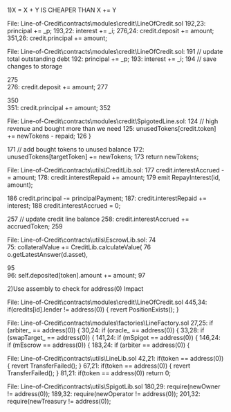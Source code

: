 1)X = X + Y IS CHEAPER THAN X += Y  


File: Line-of-Credit\contracts\modules\credit\LineOfCredit.sol
  192,23:             principal += _p;
  193,22:             interest += _i;
  276,24:         credit.deposit += amount;
  351,26:         credit.principal += amount;

File: Line-of-Credit\contracts\modules\credit\LineOfCredit.sol:
  191              // update total outstanding debt
  192:             principal += _p;
  193:             interest += _i;
  194              // save changes to storage

  275  
  276:         credit.deposit += amount;
  277          

  350  
  351:         credit.principal += amount;
  352  

File: Line-of-Credit\contracts\modules\credit\SpigotedLine.sol:
  124              // high revenue and bought more than we need
  125:             unusedTokens[credit.token] += newTokens - repaid;
  126          }

  171          // add bought tokens to unused balance
  172:         unusedTokens[targetToken] += newTokens;
  173          return newTokens;



File: Line-of-Credit\contracts\utils\CreditLib.sol:
  177            credit.interestAccrued -= amount;
  178:           credit.interestRepaid += amount;
  179            emit RepayInterest(id, amount);

  186            credit.principal -= principalPayment;
  187:           credit.interestRepaid += interest;
  188            credit.interestAccrued = 0;

  257        // update credit line balance
  258:       credit.interestAccrued += accruedToken;
  259  

File: Line-of-Credit\contracts\utils\EscrowLib.sol:
  74  
  75:                 collateralValue += CreditLib.calculateValue(
  76                    o.getLatestAnswer(d.asset),

  95  
  96:         self.deposited[token].amount += amount;
  97  
  
  
2)Use assembly to check for address(0)
Impact

File: Line-of-Credit\contracts\modules\credit\LineOfCredit.sol
  445,34:         if(credits[id].lender != address(0)) { revert PositionExists(); }


File: Line-of-Credit\contracts\modules\factories\LineFactory.sol
  27,25:         if (arbiter_ == address(0)) {
  30,24:         if (oracle_ == address(0)) {
  33,28:         if (swapTarget_ == address(0)) {
  141,24:         if (mSpigot == address(0)) {
  146,24:         if (mEscrow == address(0)) {
  183,24:         if (arbiter == address(0)) {

File: Line-of-Credit\contracts\utils\LineLib.sol
  42,21:         if(token == address(0)) { revert TransferFailed(); }
  67,21:         if(token == address(0)) { revert TransferFailed(); }
  81,21:         if(token == address(0)) return 0;

File: Line-of-Credit\contracts\utils\SpigotLib.sol
  180,29:         require(newOwner != address(0));
  189,32:         require(newOperator != address(0));
  201,32:         require(newTreasury != address(0));  
